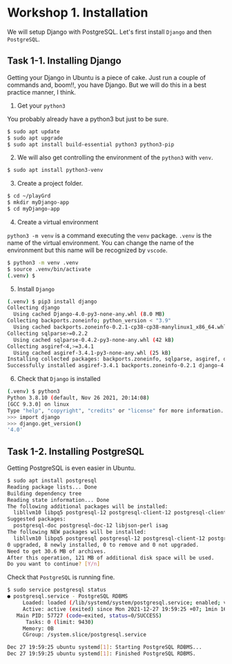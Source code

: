 # Workshop 1. Installation

We will setup Django with PostgreSQL. Let's first install `Django` and then `PostgreSQL`.

## Task 1-1. Installing Django

Getting your Django in Ubuntu is a piece of cake. Just run a couple of commands and, boom!!, you have Django. But we will do this in a best practice manner, I think.

1. Get your `python3`

You probably already have a python3 but just to be sure.

```sh
$ sudo apt update
$ sudo apt upgrade
$ sudo apt install build-essential python3 python3-pip 
```

2. We will also get controlling the environment of the `python3` with `venv`.

```sh
$ sudo apt install python3-venv
```

3. Create a project folder.

```sh
$ cd ~/playGrd
$ mkdir myDjango-app
$ cd myDjango-app
```

4. Create a virtual environment

`python3 -m venv` is a command executing the `venv` package. `.venv` is the name of the virtual environment. You can change the name of the environment but this name will be recognized by `vscode`.

```sh
$ python3 -m venv .venv
$ source .venv/bin/activate
(.venv) $
```

5. Install `Django`

```sh
(.venv) $ pip3 install django
Collecting django
  Using cached Django-4.0-py3-none-any.whl (8.0 MB)
Collecting backports.zoneinfo; python_version < "3.9"
  Using cached backports.zoneinfo-0.2.1-cp38-cp38-manylinux1_x86_64.whl (74 kB)
Collecting sqlparse>=0.2.2
  Using cached sqlparse-0.4.2-py3-none-any.whl (42 kB)
Collecting asgiref<4,>=3.4.1
  Using cached asgiref-3.4.1-py3-none-any.whl (25 kB)
Installing collected packages: backports.zoneinfo, sqlparse, asgiref, django
Successfully installed asgiref-3.4.1 backports.zoneinfo-0.2.1 django-4.0 sqlparse-0.4.2
```

6. Check that `Django` is installed

```sh
(.venv) $ python3
Python 3.8.10 (default, Nov 26 2021, 20:14:08) 
[GCC 9.3.0] on linux
Type "help", "copyright", "credits" or "license" for more information.
>>> import django
>>> django.get_version()
'4.0'
```

## Task 1-2. Installing PostgreSQL

Getting PostgreSQL is even easier in Ubuntu.

```sh
$ sudo apt install postgresql
Reading package lists... Done
Building dependency tree       
Reading state information... Done
The following additional packages will be installed:
  libllvm10 libpq5 postgresql-12 postgresql-client-12 postgresql-client-common postgresql-common sysstat
Suggested packages:
  postgresql-doc postgresql-doc-12 libjson-perl isag
The following NEW packages will be installed:
  libllvm10 libpq5 postgresql postgresql-12 postgresql-client-12 postgresql-client-common postgresql-common sysstat
0 upgraded, 8 newly installed, 0 to remove and 0 not upgraded.
Need to get 30.6 MB of archives.
After this operation, 121 MB of additional disk space will be used.
Do you want to continue? [Y/n] 
```

Check that `PostgreSQL` is running fine.

```sh
$ sudo service postgresql status
● postgresql.service - PostgreSQL RDBMS
     Loaded: loaded (/lib/systemd/system/postgresql.service; enabled; vendor preset: enabled)
     Active: active (exited) since Mon 2021-12-27 19:59:25 +07; 1min 16s ago
   Main PID: 57727 (code=exited, status=0/SUCCESS)
      Tasks: 0 (limit: 9430)
     Memory: 0B
     CGroup: /system.slice/postgresql.service

Dec 27 19:59:25 ubuntu systemd[1]: Starting PostgreSQL RDBMS...
Dec 27 19:59:25 ubuntu systemd[1]: Finished PostgreSQL RDBMS.
```
